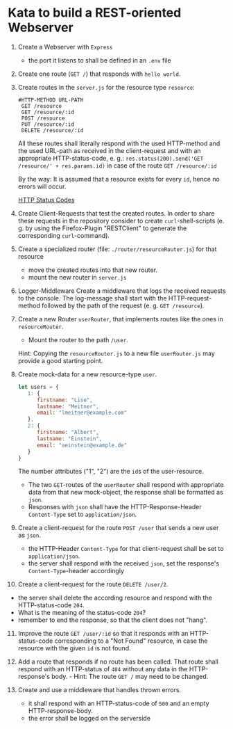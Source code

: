 # Kata to build a REST-oriented Webserver

1. Create a Webserver with `Express`
   - the port it listens to shall be defined in an `.env` file

2. Create one route (`GET /`) that responds with `hello world`.

3. Create routes in the `server.js` for the resource type `resource`:
   ```
   #HTTP-METHOD URL-PATH
    GET /resource
    GET /resource/:id
    POST /resource
    PUT /resource/:id
    DELETE /resource/:id
   ```

   All these routes shall literally respond with the used HTTP-method and the used URL-path as received in the client-request and with an appropriate HTTP-status-code, e. g.: `res.status(200).send('GET /resource/' + res.params.id)` in case of the route `GET /resource/:id`

   By the way: It is assumed that a resource exists for every `id`, hence no errors will occur.

   [HTTP Status Codes](https://en.wikipedia.org/wiki/List_of_HTTP_status_codes)

4. Create Client-Requests that test the created routes. In order to share these requests in the repository consider to create `curl`-shell-scripts (e. g. by using the Firefox-Plugin "RESTClient" to generate the corresponding `curl`-command).

5. Create a specialized router (file: `./router/resourceRouter.js`) for that resource
   - move the created routes into that new router.
   - mount the new router in `server.js`

6. Logger-Middleware
   Create a middleware that logs the received requests to the console. The log-message shall start with the HTTP-request-method followed by the path of the request (e. g. `GET /resource`).

7. Create a new Router `userRouter`, that implements routes like the ones in `resourceRouter`.
   - Mount the router to the path `/user`.

   Hint: Copying the `resourceRouter.js` to a new file `userRouter.js` may provide a good starting point.

8. Create mock-data for a new resource-type `user`.
   ```javascript
   let users = {
      1: {
         firstname: "Lise",
         lastname: "Meitner",
         email: "lmeitner@example.com"
      },
      2: {
         firstname: "Albert",
         lastname: "Einstein",
         email: "aeinstein@example.de"
      }
   }
   ```

   The number attributes ("1", "2") are the `id`s of the user-resource.

   - The two `GET`-routes of the `userRouter` shall respond with appropriate data from that new mock-object, the response shall be formatted as `json`.
   - Responses with `json` shall have the HTTP-Response-Header `Content-Type` set to `application/json`.

9. Create a client-request for the route `POST /user` that sends a new user as `json`.
   - the HTTP-Header `Content-Type` for that client-request shall be set to `application/json`.
   - the server shall respond with the received `json`, set the response's `Content-Type`-header accordingly

10. Create a client-request for the route `DELETE /user/2`.
   - the server shall delete the according resource and respond with the HTTP-status-code `204`.
   - What is the meaning of the status-code `204`?
   - remember to end the response, so that the client does not "hang".

11. Improve the route `GET /user/:id` so that it responds with an HTTP-status-code corresponding to a "Not Found" resource, in case the resource with the given `id` is not found.

12. Add a route that responds if no route has been called. That route shall respond with an HTTP-status of `404` without any data in the HTTP-response's body. - Hint: The route `GET /` may need to be changed.

13. Create and use a middleware that handles thrown errors.
    - it shall respond with an HTTP-status-code of `500` and an empty HTTP-response-body.
    - the error shall be logged on the serverside
